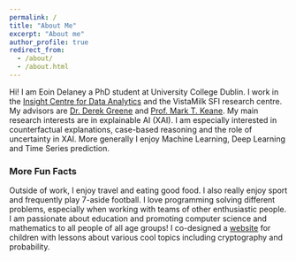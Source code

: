 ```yaml
---
permalink: /
title: "About Me"
excerpt: "About me"
author_profile: true
redirect_from: 
  - /about/
  - /about.html
---
```


Hi! I am Eoin Delaney a PhD student at University College Dublin. I work in the [Insight Centre for Data Analytics](https://www.insight-centre.org/) and the VistaMilk SFI research centre. My advisors are [Dr. Derek Greene](http://www.derekgreene.com/) and [Prof. Mark T. Keane](https://scholar.google.com/citations?hl=en&user=bBozfc4AAAAJ&view_op=list_works). My main research interests are in explainable AI (XAI). I am especially interested in counterfactual explanations, case-based reasoning and the role of uncertainty in XAI. More generally I enjoy Machine Learning, Deep Learning and Time Series prediction. 

### More Fun Facts
Outside of work, I enjoy travel and eating good food. I also really enjoy sport and frequently play 7-aside football. I love programming solving different problems, especially when working with teams of other enthusiastic people. I am passionate about education and promoting computer science and mathematics to all people of all age groups! I co-designed a [website](https://maths.ucd.ie/geatamata/) for children with lessons about various cool topics including cryptography and probability.   
